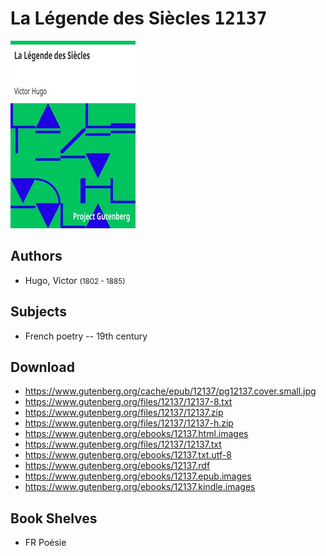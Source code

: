 # La Légende des Siècles <kbd>12137</kbd>

![](./cover.medium.jpg "")

## Authors


 - Hugo, Victor <small>(1802 - 1885)</small>

## Subjects


 - French poetry -- 19th century

## Download


 - https://www.gutenberg.org/cache/epub/12137/pg12137.cover.small.jpg
 - https://www.gutenberg.org/files/12137/12137-8.txt
 - https://www.gutenberg.org/files/12137/12137.zip
 - https://www.gutenberg.org/files/12137/12137-h.zip
 - https://www.gutenberg.org/ebooks/12137.html.images
 - https://www.gutenberg.org/files/12137/12137.txt
 - https://www.gutenberg.org/ebooks/12137.txt.utf-8
 - https://www.gutenberg.org/ebooks/12137.rdf
 - https://www.gutenberg.org/ebooks/12137.epub.images
 - https://www.gutenberg.org/ebooks/12137.kindle.images

## Book Shelves


 - FR Poésie
